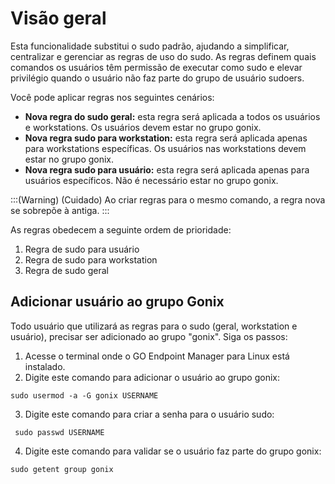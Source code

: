 # Visão geral

Esta funcionalidade substitui o sudo padrão, ajudando a simplificar, centralizar e gerenciar as regras de uso do sudo. As regras definem quais comandos os usuários têm permissão de executar como sudo e elevar privilégio quando o usuário não faz parte do grupo de usuário sudoers. 

Você pode aplicar regras nos seguintes cenários:

* **Nova regra do sudo geral:** esta regra será aplicada a todos os usuários e workstations. Os usuários devem estar no grupo gonix.
* **Nova regra sudo para workstation:** esta regra será aplicada apenas para workstations específicas. Os usuários nas workstations devem estar no grupo gonix.
* **Nova regra sudo para usuário:** esta regra será aplicada apenas para usuários específicos. Não é necessário estar no grupo gonix.

:::(Warning) (Cuidado)
Ao criar regras para o mesmo comando, a regra nova se sobrepõe à antiga.
:::

As regras obedecem a seguinte ordem de prioridade:

1. Regra de sudo para usuário
2. Regra de sudo para workstation
3. Regra de sudo geral

## Adicionar usuário ao grupo Gonix
Todo usuário que utilizará as regras para o sudo (geral, workstation e usuário), precisar ser adicionado ao grupo "gonix". Siga os passos:

1. Acesse o terminal onde o GO Endpoint Manager para Linux está instalado.
2. Digite este comando para adicionar o usuário ao grupo gonix:
```shell
sudo usermod -a -G gonix USERNAME
```
3. Digite este comando para criar a senha para o usuário sudo:
```shell
 sudo passwd USERNAME
```
4. Digite este comando para validar se o usuário faz parte do grupo gonix:
```shell
sudo getent group gonix
```